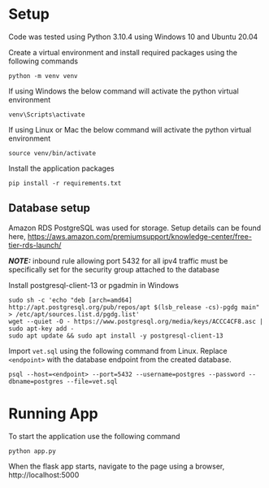 # Setup
Code was tested using Python 3.10.4 using Windows 10 and Ubuntu 20.04

Create a virtual environment and install required packages using the following commands
```
python -m venv venv
```

If using Windows the below command will activate the python virtual environment
```
venv\Scripts\activate
```

If using Linux or Mac the below command will activate the python virtual environment
```
source venv/bin/activate
```

Install the application packages
```
pip install -r requirements.txt
```

## Database setup
Amazon RDS PostgreSQL was used for storage. Setup details can be found here, https://aws.amazon.com/premiumsupport/knowledge-center/free-tier-rds-launch/

***NOTE:*** inbound rule allowing port 5432 for all ipv4 traffic must be specifically set for the security group attached to the database

Install postgresql-client-13 or pgadmin in Windows
```
sudo sh -c 'echo "deb [arch=amd64] http://apt.postgresql.org/pub/repos/apt $(lsb_release -cs)-pgdg main" > /etc/apt/sources.list.d/pgdg.list'
wget --quiet -O - https://www.postgresql.org/media/keys/ACCC4CF8.asc | sudo apt-key add -
sudo apt update && sudo apt install -y postgresql-client-13
```

Import `vet.sql` using the following command from Linux. Replace `<endpoint>` with the database endpoint from the created database.
```
psql --host=<endpoint> --port=5432 --username=postgres --password --dbname=postgres --file=vet.sql
```

# Running App
To start the application use the following command
```
python app.py
```

When the flask app starts, navigate to the page using a browser, http://localhost:5000
